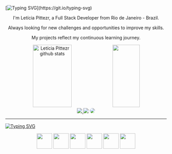 
[![Typing SVG](https://readme-typing-svg.herokuapp.com/?color=ff758f&size=20&center=true&vCenter=true&width=1000&lines=Hello!+Welcome+to+my+GitHub+profile!)](https://git.io/typing-svg)

<p align="center">I'm Letícia Pittezr, a Full Stack Developer from Rio de Janeiro - Brazil.</p>
<p align="center">Always looking for new challenges and opportunities to improve my skills. </p>
<p align="center">My projects reflect my continuous learning journey.</p>

<div align="center">  
  <img width="49%" height="195px" src="https://github-readme-stats.vercel.app/api?username=lepittezr&show_icons=true&count_private=true&hide_border=true&title_color=ff91a4&icon_color=ff91a4&text_color=c9d1d9&bg_color=0d1117" alt="Letícia Pittezr github stats" /> 
  <img width="41%" height="195px" src="https://github-readme-stats.vercel.app/api/top-langs/?username=lepittezr&layout=compact&hide_border=true&title_color=ff91a4&text_color=ff91a4&bg_color=0d1117" />
</div>


<div align="center"> 
<a href="https://instagram.com/leticiapittezr" target="_blank"><img src="https://img.shields.io/badge/-Instagram-%23E4405F?style=for-the-badge&logo=instagram&logoColor=white"</a>
<a href = "mailto:letsmp4@gmail.com"> <img src="https://img.shields.io/badge/-Gmail-%23333?style=for-the-badge&logo=gmail&logoColor=white" target="_blank"></a>
<a href="https://www.linkedin.com/in/leticiapittezr/" target="_blank"><img src="https://img.shields.io/badge/-LinkedIn-%230077B5?style=for-the-badge&logo=linkedin&logoColor=white" style="border-radius: 30px" target="_blank"></a> 
</div>
<hr/>
  
  [![Typing SVG](https://readme-typing-svg.herokuapp.com/?color=ff758f&size=20&duration=1&repeat=false&center=true&vCenter=true&width=1000&lines=My+Skills)](https://git.io/typing-svg)
  
<div align="center">
<img src="https://cdn.jsdelivr.net/gh/devicons/devicon/icons/javascript/javascript-plain.svg" width="48"/>
<img src="https://cdn.jsdelivr.net/gh/devicons/devicon/icons/react/react-original-wordmark.svg" width="48" />
<img src="https://cdn.jsdelivr.net/gh/devicons/devicon/icons/typescript/typescript-original.svg" width="48" />
<img src="https://cdn.jsdelivr.net/gh/devicons/devicon/icons/postgresql/postgresql-original-wordmark.svg" width="48" />
<img src="https://cdn.jsdelivr.net/gh/devicons/devicon/icons/java/java-original-wordmark.svg" width="48"/>
<img src="https://cdn.jsdelivr.net/gh/devicons/devicon/icons/spring/spring-original-wordmark.svg" width="48" />



  </div>

